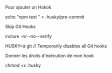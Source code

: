 Pour ajouter un Hokok

echo "npm test " > .husky/pre-commit

Skip Git Hooks

inclure -n/--no--verify

HUSKY=à git // Temporarily disables all Git hooks

Donner les droits d'exécution de mon hook

chmod +x .husky<nom du hook>
